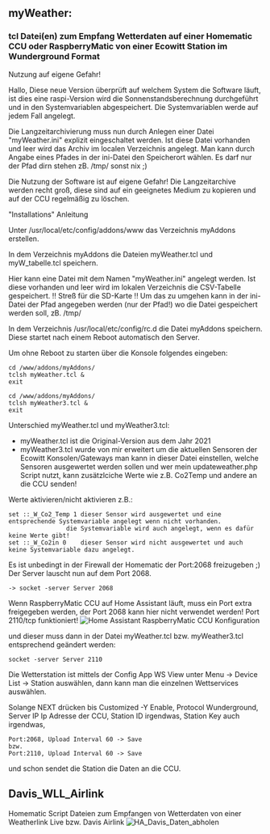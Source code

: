 ## myWeather:

### tcl Datei(en) zum Empfang Wetterdaten auf einer Homematic CCU oder RaspberryMatic von einer Ecowitt Station im Wunderground Format

Nutzung auf eigene Gefahr!

Hallo,
 Diese neue Version überprüft auf welchem System die Software läuft, ist dies eine raspi-Version wird die 
 Sonnenstandsberechnung durchgeführt und in den Systemvariablen abgespeichert. 
 Die Systemvariablen werde auf jedem Fall angelegt.

 Die Langzeitarchivierung muss nun durch Anlegen einer Datei "myWeather.ini" explizit eingeschaltet werden.
 Ist diese Datei vorhanden und leer wird das Archiv im localen Verzeichnis angelegt. 
 Man kann durch Angabe eines Pfades in der ini-Datei den Speicherort wählen. 
 Es darf nur der Pfad dirn stehen zB. /tmp/ sonst nix ;)

Die Nutzung der Software ist auf eigene Gefahr! 
Die Langzeitarchive werden recht groß, diese sind auf ein geeignetes Medium zu kopieren und auf
der CCU regelmäßig zu löschen.

"Installations" Anleitung

Unter /usr/local/etc/config/addons/www das Verzeichnis myAddons erstellen.

In dem Verzeichnis myAddons die Dateien myWeather.tcl und myW_tabelle.tcl speichern.

Hier kann eine Datei mit dem Namen "myWeather.ini" angelegt werden. 
Ist diese vorhanden und leer wird im lokalen Verzeichnis die CSV-Tabelle gespeichert.
!! Streß für die SD-Karte !!
Um das zu umgehen kann in der ini-Datei der Pfad angegeben werden (nur der Pfad!) wo die Datei gespeichert werden soll, zB. /tmp/


In dem Verzeichnis /usr/local/etc/config/rc.d die Datei myAddons speichern. 
Diese startet nach einem Reboot automatisch den Server.


Um ohne Reboot zu starten über die Konsole folgendes eingeben:
```
cd /www/addons/myAddons/
tclsh myWeather.tcl &
exit
```
```
cd /www/addons/myAddons/
tclsh myWeather3.tcl &
exit
```
Unterschied myWeather.tcl und myWeather3.tcl:
 - myWeather.tcl ist die Original-Version aus dem Jahr 2021
 - myWeather3.tcl wurde von mir erweitert um die aktuellen Sensoren der Ecowitt Konsolen/Gateways
   man kann in dieser Datei einstellen, welche Sensoren ausgewertet werden sollen
   und wer mein updateweather.php Script nutzt, kann zusätzlciche Werte wie z.B. Co2Temp und andere an die CCU senden!

Werte aktivieren/nicht aktivieren z.B.:
```
set ::_W_Co2_Temp 1	dieser Sensor wird ausgewertet und eine entsprechende Systemvariable angelegt wenn nicht vorhanden.
		        die Systemvariable wird auch angelegt, wenn es dafür keine Werte gibt!
set ::_W_Co2in 0	dieser Sensor wird nicht ausgewertet und auch keine Systemvariable dazu angelegt.
```
Es ist unbedingt in der Firewall der Homematic der Port:2068 freizugeben ;)
Der Server lauscht nun auf dem Port 2068.
```
-> socket -server Server 2068
```
Wenn RaspberryMatic CCU auf Home Assistant läuft, muss ein Port extra freigegeben werden,
der Port 2068 kann hier nicht verwendet werden!
Port 2110/tcp funktioniert!
![Home Assistant RaspberryMatic CCU Konfiguration](https://github.com/user-attachments/assets/68756616-7f91-49f8-8bd5-c44e1acd91d5)

und dieser muss dann in der Datei myWeather.tcl bzw. myWeather3.tcl entsprechend geändert werden:

```
socket -server Server 2110
```
Die Wetterstation ist mittels der Config App WS View unter
Menu -> Device List -> Station auswählen,
dann kann man die einzelnen Wettservices auswählen.

Solange NEXT drücken bis Customized -Y Enable,
Protocol Wunderground, Server IP Ip Adresse der CCU,
Station ID irgendwas, Station Key auch irgendwas,
```
Port:2068, Upload Interval 60 -> Save
bzw.
Port:2110, Upload Interval 60 -> Save
```
und schon sendet die Station die Daten an die CCU.





## Davis_WLL_Airlink

Homematic Script Dateien zum Empfangen von Wetterdaten von einer Weatherlink Live
bzw. Davis Airlink
![HA_Davis_Daten_abholen](https://github.com/user-attachments/assets/a15b9346-7046-4532-927d-abd00cf59631)
